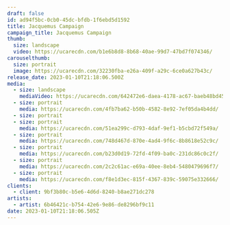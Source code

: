 ```yaml
---
draft: false
id: ad94f5bc-0cb0-45dc-bfdb-1f6ebd5d1592
title: Jacquemus Campaign
campaign_title: J﻿acquemus Campaign
thumb:
  size: landscape
  video: https://ucarecdn.com/b1e6b8d8-8b68-40ae-99d7-47bd7f074346/
carouselthumb:
  size: portrait
  image: https://ucarecdn.com/32230fba-e26a-409f-a29c-6ce0a627b43c/
release_date: 2023-01-10T21:18:06.500Z
media:
  - size: landscape
    mediaVideo: https://ucarecdn.com/642472e6-daea-4178-ac67-baeb48bd4573/
  - size: portrait
    media: https://ucarecdn.com/4fb7ba62-b50b-4582-8e92-7ef05da4b4dd/
  - size: portrait
  - size: portrait
    media: https://ucarecdn.com/51ea299c-d793-4daf-9ef1-b5cbd72f549a/
  - size: portrait
    media: https://ucarecdn.com/748d467d-870e-4ad4-9f6c-8b8618e52c9c/
  - size: portrait
    media: https://ucarecdn.com/b23d0d19-72fd-4f09-ba0c-231dc86c0c2f/
  - size: portrait
    media: https://ucarecdn.com/2c2c61ac-e69a-40ee-8eb4-5480479696f7/
  - size: portrait
    media: https://ucarecdn.com/f8e1d3ec-815f-4367-839c-59075e332666/
clients:
  - client: 9bf3b80c-b5e6-4d6d-8240-b8ae271dc278
artists:
  - artist: 6b46421c-b754-42e6-9e86-de8296bf9c11
date: 2023-01-10T21:18:06.505Z
---
```

